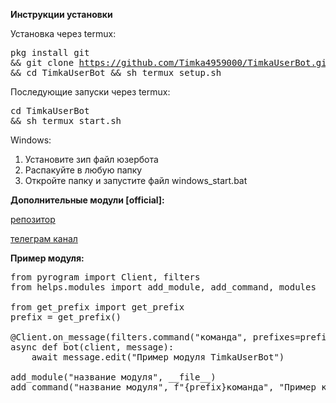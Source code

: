 <b>Инструкции установки</b>

Установка через termux: <pre language="bash">pkg install git && git clone https://github.com/Timka4959000/TimkaUserBot.git && cd TimkaUserBot && sh termux_setup.sh</pre>
Последующие запуски через termux: <pre language="bash">cd TimkaUserBot && sh termux_start.sh</pre>
Windows: 
1. Установите зип файл юзербота
2. Распакуйте в любую папку
3. Откройте папку и запустите файл windows_start.bat

<b>Дополнительные модули [official]:</b>

<a href='https://github.com/Timka4959000/TimkaUserBotModules'>репозитор</a>

<a href='https://t.me/TimkaUserBotModules'>телеграм канал</a>

<b>Пример модуля:</b>
<pre language='python'>
from pyrogram import Client, filters
from helps.modules import add_module, add_command, modules

from get_prefix import get_prefix
prefix = get_prefix()

@Client.on_message(filters.command("команда", prefixes=prefix) & filters.me)
async def bot(client, message):
    await message.edit("Пример модуля TimkaUserBot")

add_module("название модуля", __file__)
add_command("название модуля", f"{prefix}команда", "Пример команды для юзербота")
</pre>
